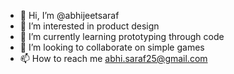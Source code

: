 - 👋 Hi, I’m @abhijeetsaraf
- 👀 I’m interested in product design
- 🌱 I’m currently learning prototyping through code
- 💞️ I’m looking to collaborate on simple games
- 📫 How to reach me abhi.saraf25@gmail.com

<!---
abhijeetsaraf/abhijeetsaraf is a ✨ special ✨ repository because its `README.md` (this file) appears on your GitHub profile.
You can click the Preview link to take a look at your changes.
--->
